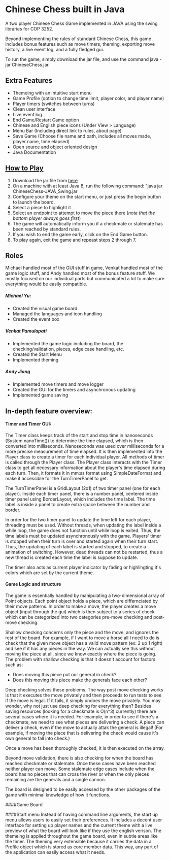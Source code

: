 # Chinese Chess built in Java

A two player Chinese Chess Game implemented in JAVA using the swing libraries for COP 3252.

Beyond implementing the rules of standard Chinese Chess, this game includes bonus features such as move timers, theming, exporting move history, a live event log, and a fully fledged gui.

To run the game, simply download the jar file, and use the command java -jar ChineseChess.jar.

## Extra Features
* Themeing with an intuitive start menu
* Game Profile (option to change time limit, player color, and player name)
* Player timers (switches between turns)
* Clean user interface
* Live event log
* End Game/Restart Game option
* Chinese and English piece icons (Under View > Language)
* Menu Bar (Including direct link to rules, about page)
* Save Game (Choose file name and path, includes all moves made, player name, time elapsed)
* Open source and object oriented design
* Java Documentation


## <a href=https://en.wikipedia.org/wiki/Xiangqi#Rules>How to Play</a>

1. Download the jar file from <a href=https://github.com/ChiliPaneer/ChineseChess-JAVA_Swing>here</a>
2. On a machine with at least Java 8, run the following command: "java jar ChineseChess-JAVA_Swing.jar
3. Configure your theme on the start menu, or just press the begin button to launch the board.
4. Select a piece to highlight it
5. Select an endpoint to attempt to move the piece there   (*note that the bottom player always goes first*)
6. The game will automatically inform you if a checkmate or stalemate has been reached by standard rules.
7. If you wish to end the game early, click on the End Game button.
8. To play again, exit the game and repeast steps 2 through 7.

## Roles
Michael handled most of the GUI stuff in game, Venkat handled most of the game logic stuff, and Andy handled most of the bonus feature stuff. We mostly focused on our individual parts but communicated a lot to make sure everything would be easily compatible. 

##### Michael Yu:
* Created the visual game board
* Managed the languages and icon handling
* Created the event box

##### Venkat Pamulapati
* Implemented the game logic including the board, the checking/validation, pieces, edge case handling, etc.
* Created the Start Menu
* Implemented theming

##### Andy Jiang
* Implemented move timers and move logger
* Created the GUI for the timers and asynchronous updating
* Implemented game saving

## In-depth feature overview:

#### Timer and Timer GUI:
The Timer class keeps track of the start and stop time in nanoseconds (System.nanoTime()) to determine the time elapsed, which 
is then converted into milliseconds. Nanoseconds was used over milliseconds for a more precise measurement of time elapsed. It is then implemented
into the Player class to create a timer for each individual player. All methods of timer is called through the Player class.
The Player class interacts with the Timer class to get all necessary information about the player's time elapsed during each turn.
Then, it formats it in mm:ss format using SimpleDateFormat and make it accessible for the TurnTimerPanel to get.

The TurnTimerPanel is a GridLayout (2x1) of two timer panel (one for each player). Inside each timer panel, there is a
number panel, centered inside timer panel using BorderLayout, which includes the time label. The time label is inside
a panel to create extra space between the number and border.

In order for the two timer panel to update the time left for each player, threading must be used. Without threads, when
updating the label inside a while loop, the game does not function until while loop is exited. Thus, the time labels
must be updated asynchronously with the game. Players' timer is stopped when their turn is over and started again when
their turn start. Thus, the updating of each label is started and stopped, to create a animation of switching. However,
dead threads can not be restarted, thus a new thread is created each time the label is suppose to update.

The timer also acts as current player indicator by fading or highlihgting it's colors which are set by the current theme.

#### Game Logic and structure
The game is essentially handled by manipulating a two-dimensional array of Point objects. Each point object holds a piece, which are differnciated
by their move patterns. In order to make a move, the player creates a move object (input through the gui) which is then subject to a series of check
which can be categorized into two categories pre-move checking and post-move checking.

Shallow checking concerns only the piece and the move, and ignores the rest of the board. For example, if I want to move a horse all I need to 
do is check that the given move object has a valid move pattern (ex: 2 up 1 right) and see if it has any pieces in the way. We can actually see this without
moving the piece at all, since we know exactly where the piece is going. The problem with shallow checking
is that it doesn't account for factors such as:

 * Does moving this piece put our general in check?
 * Does this moving this piece make the generals face each other?
 
Deep checking solves these problems. The way post move checking works is that it executes the move privately and then 
proceeds to run tests to see if the move is legal. If it fails, it simply undoes the move privately. You may wonder, why 
not just use deep checking for everything then? Besides saving resources
(looking for a checkmate is O(n^3) currently) there are several cases where it is needed. For example, in order to see if there's
a checkmate, we need to see what pieces are delivering a check. A piece can deliver a check, even if the move to actually attak
the general is illegal! (For example, if moving the piece that is delivering the check would cause it's own general to 
fall into check.)

Once a move has been thoroughly checked, it is then executed on the array.

Beyond move validation, there is also checking for when the board has reached checkmate or stalemate. Once these cases have 
been reached neither player can move. Some stalemate edge cases include when the board has no pieces that can cross the river or when 
the only pieces remaining are the generals and a single cannon.

The board is designed to be easily accessed by the other packages of the game with minimal knowledge of how it functions.

####Game Board

####Start menu
Instead of having command line arguments, the start up menu allows users to easily set their preferences. It includes 
a decent user interface for setting up player names and the current theme with a live preview of what the board will look like
if they use the english verison. The themeing is applied throughout the game board, even in subtle areas like the timer. The theming 
very extensible because it carries the data in a Profile object which is stored as core member data. This way, any part of the application 
can easily access what it needs.

